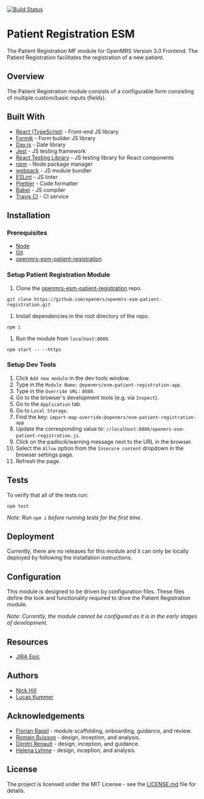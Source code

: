 [![Build Status](https://travis-ci.com/openmrs/openmrs-esm-patient-registration.svg?branch=master)](https://travis-ci.com/github/openmrs/openmrs-esm-patient-registration)

# Patient Registration ESM
The Patient Registration MF module for OpenMRS Version 3.0 Frontend. The Patient Registration facilitates the registration of a new patient.

## Overview
The Patient Registration module consists of a configurable form consisting of multiple custom/basic inputs (fields).

## Built With
* [React (TypeScript)](https://reactjs.org/) - Front-end JS library
* [Formik](https://formik.org/docs/overview) - Form builder JS library
* [Day.js](https://day.js.org/) - Date library
* [Jest](https://jestjs.io/) - JS testing framework
* [React Testing Library](https://testing-library.com/) - JS testing library for React components
* [npm](https://www.npmjs.com/) - Node package manager
* [webpack](https://webpack.js.org/) - JS module bundler
* [ESLint](https://eslint.org/) - JS linter
* [Prettier](https://prettier.io/) - Code formatter
* [Babel](https://babeljs.io/) - JS compiler
* [Travis CI](https://travis-ci.org/) - CI service

## Installation
### Prerequisites
- [Node](https://nodejs.org/en/download/)
- [Git](https://git-scm.com/downloads)
- [openmrs-esm-patient-registration](https://github.com/openmrs/openmrs-esm-patient-registration)

### Setup Patient Registration Module
1. Clone the [openmrs-esm-patient-registration](https://github.com/openmrs/openmrs-esm-patient-registration) repo.
```
git clone https://github.com/openmrs/openmrs-esm-patient-registration.git
```
1. Install dependencies in the root directory of the repo.
```
npm i
```
1. Run the module from `localhost:8080`.
```
npm start -- --https
```

### Setup Dev Tools
1. Click `Add new module` in the dev tools window.
1. Type in the `Module Name:` `@openmrs/esm-patient-registration-app`.
1. Type in the `Override URL:` `8080`.
1. Go to the browser's development tools (e.g. via `Inspect`).
1. Go to the `Application` tab.
1. Go to `Local Storage`.
1. Find the key: `import-map-override:@openmrs/esm-patient-registration-app`
1. Update the corresponding value to: `//localhost:8080/openmrs-esm-patient-registration.js`.
1. Click on the padlock/warning message next to the URL in the browser.
1. Select the `Allow` option from the `Insecure content` dropdown in the browser settings page.
1. Refresh the page.

## Tests
To verify that all of the tests run:
```
npm test
```
*Note: Run `npm i` before running tests for the first time.*

## Deployment
Currently, there are no releases for this module and it can only be locally deployed by following the installation instructions.

## Configuration
This module is designed to be driven by configuration files. These files define the look and functionality required to drive the Patient Registration module.

*Note: Currently, the module cannot be configured as it is in the early stages of development.*

## Resources
- [JIRA Epic](https://issues.openmrs.org/browse/MF-248)

## Authors
* [Nick Hill](https://github.com/nickjhill14)
* [Lucas Kummer](https://github.com/trepolus)

## Acknowledgements
* [Florian Rappl](https://github.com/FlorianRappl) - module scaffolding, onboarding, guidance, and review.
* [Romain Buisson](https://github.com/rbuisson) - design, inception, and analysis.
* [Dimitri Renault](https://github.com/mks-d) - design, inception, and guidance.
* [Helena Lyhme](https://github.com/orgs/OpenMRS-Training-Project/people/illyz) - design, inception, and analysis.

## License
The project is licensed under the MIT License - see the [LICENSE.md](./LICENSE.md) file for details.
